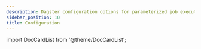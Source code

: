 ```yaml
---
description: Dagster configuration options for parameterized job execution.
sidebar_position: 10
title: Configuration
---
```

import DocCardList from '@theme/DocCardList';

<DocCardList />
